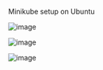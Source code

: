 Minikube setup on Ubuntu

![image](https://github.com/AmbroseShallet/Kubernetes_Shallet/assets/155511260/db87fe5d-25e0-425f-b888-17d28965414b)

![image](https://github.com/AmbroseShallet/Kubernetes_Shallet/assets/155511260/60e92efa-a999-4392-865d-9a8811ae6ec6)

![image](https://github.com/AmbroseShallet/Kubernetes_Shallet/assets/155511260/03b935d3-10eb-49ee-90f3-8b11a632d841)




